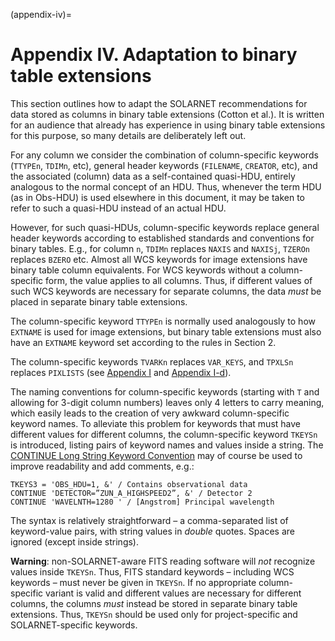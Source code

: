 (appendix-iv)=
# Appendix IV. Adaptation to binary table extensions

This section outlines how to adapt the SOLARNET recommendations for data stored as columns in binary table extensions (Cotton et al.). It is written for an audience that already has experience in using binary table extensions for this purpose, so many details are deliberately left out.

For any column we consider the combination of column-specific keywords (`TTYPEn`, `TDIMn`, etc), general header keywords (`FILENAME`, `CREATOR`, etc), and the associated (column) data as a self-contained quasi-HDU, entirely analogous to the normal concept of an HDU. Thus, whenever the term HDU (as in Obs-HDU) is used elsewhere in this document, it may be taken to refer to such a quasi-HDU instead of an actual HDU.

However, for such quasi-HDUs, column-specific keywords replace general header keywords according to established standards and conventions for binary tables. E.g., for column `n`, `TDIMn` replaces `NAXIS` and `NAXISj`, `TZEROn` replaces `BZERO` etc. Almost all WCS keywords for image extensions have binary table column equivalents. For WCS keywords without a column-specific form, the value applies to all columns. Thus, if different values of such WCS keywords are necessary for separate columns, the data _must_ be placed in separate binary table extensions.

The column-specific keyword `TTYPEn` is normally used analogously to how `EXTNAME` is used for image extensions, but binary table extensions must also have an `EXTNAME` keyword set according to the rules in Section 2.

The column-specific keywords `TVARKn` replaces `VAR_KEYS`, and `TPXLSn` replaces `PIXLISTS` (see [Appendix I](#appendix-i) and [Appendix I-d](#appendix-id)).

The naming conventions for column-specific keywords (starting with `T` and allowing for 3-digit column numbers) leaves only 4 letters to carry meaning, which easily leads to the creation of very awkward column-specific keyword names. To alleviate this problem for keywords that must have different values for different columns, the column-specific keyword `TKEYSn` is introduced, listing pairs of keyword names and values inside a string. The [CONTINUE Long String Keyword Convention](https://fits.gsfc.nasa.gov/registry/continue_keyword.html) may of course be used to improve readability and add comments, e.g.:

```none
TKEYS3 = 'OBS_HDU=1, &' / Contains observational data  
CONTINUE 'DETECTOR=”ZUN_A_HIGHSPEED2”, &' / Detector 2  
CONTINUE 'WAVELNTH=1280 ' / [Angstrom] Principal wavelength
```

The syntax is relatively straightforward – a comma-separated list of keyword-value pairs, with string values in _double_ quotes. Spaces are ignored (except inside strings).

**Warning**: non-SOLARNET-aware FITS reading software will _not_ recognize values inside `TKEYSn`. Thus, FITS standard keywords – including WCS keywords – must never be given in `TKEYSn`. If no appropriate column-specific variant is valid and different values are necessary for different columns, the columns _must_ instead be stored in separate binary table extensions. Thus, `TKEYSn` should be used only for project-specific and SOLARNET-specific keywords.